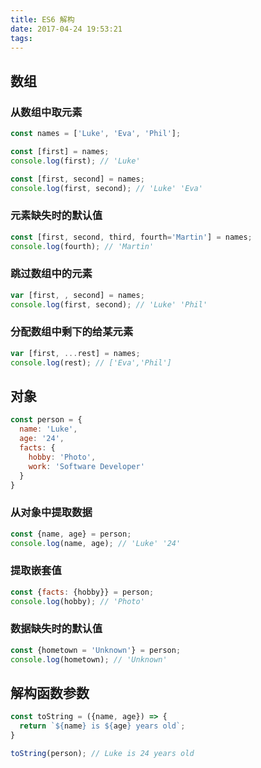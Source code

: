 ```yaml
---
title: ES6 解构
date: 2017-04-24 19:53:21
tags:
---
```


## 数组
### 从数组中取元素
```js
const names = ['Luke', 'Eva', 'Phil'];

const [first] = names;
console.log(first); // 'Luke'

const [first, second] = names;
console.log(first, second); // 'Luke' 'Eva'
```
### 元素缺失时的默认值
```js
const [first, second, third, fourth='Martin'] = names;
console.log(fourth); // 'Martin'
```
### 跳过数组中的元素
```js
var [first, , second] = names;
console.log(first, second); // 'Luke' 'Phil'
```
### 分配数组中剩下的给某元素
```js
var [first, ...rest] = names;
console.log(rest); // ['Eva','Phil']
```

## 对象
```js
const person = {
  name: 'Luke',
  age: '24',
  facts: {
    hobby: 'Photo',
    work: 'Software Developer'
  }
}
```
### 从对象中提取数据
```js
const {name, age} = person;
console.log(name, age); // 'Luke' '24'
```
### 提取嵌套值
```js
const {facts: {hobby}} = person;
console.log(hobby); // 'Photo'
```
### 数据缺失时的默认值
```js
const {hometown = 'Unknown'} = person;
console.log(hometown); // 'Unknown'
```

## 解构函数参数
```js
const toString = ({name, age}) => {
  return `${name} is ${age} years old`;
}

toString(person); // Luke is 24 years old
```
